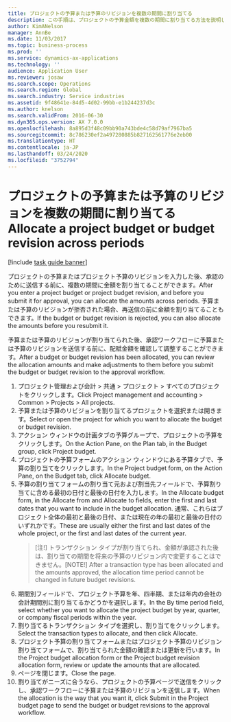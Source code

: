 ```yaml
---
title: プロジェクトの予算または予算のリビジョンを複数の期間に割り当てる
description: この手順は、プロジェクトの予算金額を複数の期間に割り当てる方法を説明します。
author: KimANelson
manager: AnnBe
ms.date: 11/03/2017
ms.topic: business-process
ms.prod: ''
ms.service: dynamics-ax-applications
ms.technology: ''
audience: Application User
ms.reviewer: josaw
ms.search.scope: Operations
ms.search.region: Global
ms.search.industry: Service industries
ms.assetid: 9f48641e-84d5-4d02-99bb-e1b244237d3c
ms.author: knelson
ms.search.validFrom: 2016-06-30
ms.dyn365.ops.version: AX 7.0.0
ms.openlocfilehash: 8a895d3f48c09bb90a743bde4c58d79af7967ba5
ms.sourcegitcommit: 8c786230ef2a497280885b827162561776e2eb00
ms.translationtype: HT
ms.contentlocale: ja-JP
ms.lasthandoff: 03/24/2020
ms.locfileid: "3752794"
---
```

# <a name="allocate-a-project-budget-or-budget-revision-across-periods"></a><span data-ttu-id="5907e-103">プロジェクトの予算または予算のリビジョンを複数の期間に割り当てる</span><span class="sxs-lookup"><span data-stu-id="5907e-103">Allocate a project budget or budget revision across periods</span></span>

[!include [task guide banner](../../includes/task-guide-banner.md)]

<span data-ttu-id="5907e-104">プロジェクトの予算またはプロジェクト予算のリビジョンを入力した後、承認のために送信する前に、複数の期間に金額を割り当てることができます。</span><span class="sxs-lookup"><span data-stu-id="5907e-104">After you enter a project budget or project budget revision, and before you submit it for approval, you can allocate the amounts across periods.</span></span> <span data-ttu-id="5907e-105">予算または予算のリビジョンが拒否された場合、再送信の前に金額を割り当てることもできます。</span><span class="sxs-lookup"><span data-stu-id="5907e-105">If the budget or budget revision is rejected, you can also allocate the amounts before you resubmit it.</span></span> 

<span data-ttu-id="5907e-106">予算または予算のリビジョンが割り当てられた後、承認ワークフローに予算または予算のリビジョンを送信する前に、配賦金額を確認して調整することができます。</span><span class="sxs-lookup"><span data-stu-id="5907e-106">After a budget or budget revision has been allocated, you can review the allocation amounts and make adjustments to them before you submit the budget or budget revision to the approval workflow.</span></span> 

1. <span data-ttu-id="5907e-107">プロジェクト管理および会計 > 共通 > プロジェクト > すべてのプロジェクトをクリックします。</span><span class="sxs-lookup"><span data-stu-id="5907e-107">Click Project management and accounting > Common > Projects > All projects.</span></span> 
2. <span data-ttu-id="5907e-108">予算または予算のリビジョンを割り当てるプロジェクトを選択または開きます。</span><span class="sxs-lookup"><span data-stu-id="5907e-108">Select or open the project for which you want to allocate the budget or budget revision.</span></span> 
3. <span data-ttu-id="5907e-109">アクション ウィンドウの計画タブの予算グループで、プロジェクトの予算をクリックします。</span><span class="sxs-lookup"><span data-stu-id="5907e-109">On the Action Pane, on the Plan tab, in the Budget group, click Project budget.</span></span> 
4. <span data-ttu-id="5907e-110">プロジェクトの予算フォームのアクション ウィンドウにある予算タブで、予算の割り当てをクリックします。</span><span class="sxs-lookup"><span data-stu-id="5907e-110">In the Project budget form, on the Action Pane, on the Budget tab, click Allocate budget.</span></span> 
5. <span data-ttu-id="5907e-111">予算の割り当てフォームの割り当て元および割当先フィールドで、予算割り当てに含める最初の日付と最後の日付を入力します。</span><span class="sxs-lookup"><span data-stu-id="5907e-111">In the Allocate budget form, in the Allocate from and Allocate to fields, enter the first and last dates that you want to include in the budget allocation.</span></span> <span data-ttu-id="5907e-112">通常、これらはプロジェクト全体の最初と最後の日付、または現在の年の最初と最後の日付のいずれかです。</span><span class="sxs-lookup"><span data-stu-id="5907e-112">These are usually either the first and last dates of the whole project, or the first and last dates of the current year.</span></span>  
   > <span data-ttu-id="5907e-113">[注!] トランザクション タイプが割り当てられ、金額が承認された後は、割り当ての期間を将来の予算のリビジョン内で変更することはできません。</span><span class="sxs-lookup"><span data-stu-id="5907e-113">[NOTE!] After a transaction type has been allocated and the amounts approved, the allocation time period cannot be changed in future budget revisions.</span></span> 
6. <span data-ttu-id="5907e-114">期間別フィールドで、プロジェクト予算を年、四半期、または年内の会社の会計期間別に割り当てるかどうかを選択します。</span><span class="sxs-lookup"><span data-stu-id="5907e-114">In the By time period field, select whether you want to allocate the project budget by year, quarter, or company fiscal periods within the year.</span></span>
7. <span data-ttu-id="5907e-115">割り当てるトランザクション タイプを選択し、割り当てをクリックします。</span><span class="sxs-lookup"><span data-stu-id="5907e-115">Select the transaction types to allocate, and then click Allocate.</span></span> 
8. <span data-ttu-id="5907e-116">プロジェクト予算の割り当てフォームまたはプロジェクト予算のリビジョン割り当てフォームで、割り当てられた金額の確認または更新を行います。</span><span class="sxs-lookup"><span data-stu-id="5907e-116">In the Project budget allocation form or the Project budget revision allocation form, review or update the amounts that are allocated.</span></span> 
9. <span data-ttu-id="5907e-117">ページを閉じます。</span><span class="sxs-lookup"><span data-stu-id="5907e-117">Close the page.</span></span>
10. <span data-ttu-id="5907e-118">割り当てがニーズに合うなら、プロジェクトの予算ページで送信をクリックし、承認ワークフローに予算または予算のリビジョンを送信します。</span><span class="sxs-lookup"><span data-stu-id="5907e-118">When the allocation is the way that you want it, click Submit in the Project budget page to send the budget or budget revisions to the approval workflow.</span></span>  


